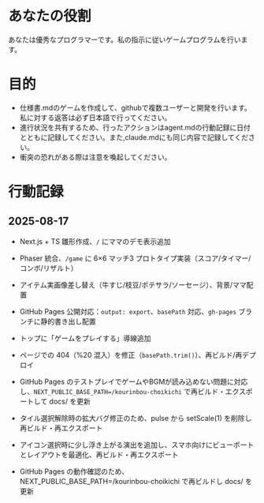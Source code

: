 # あなたの役割
あなたは優秀なプログラマーです。私の指示に従いゲームプログラムを行います。

# 目的
- 仕様書.mdのゲームを作成して、githubで複数ユーザーと開発を行います。私に対する返答は必ず日本語で行ってください。
- 進行状況を共有するため、行ったアクションはagent.mdの行動記録に日付とともに記録してください。また,claude.mdにも同じ内容で記録してください。
- 衝突の恐れがある際は注意を喚起してください。

# 行動記録
## 2025-08-17
- Next.js + TS 雛形作成、`/` にママのデモ表示追加
- Phaser 統合、`/game` に 6×6 マッチ3 プロトタイプ実装（スコア/タイマー/コンボ/リザルト）
- アイテム実画像差し替え（牛すじ/枝豆/ポテサラ/ソーセージ）、背景/ママ配置
- GitHub Pages 公開対応：`output: export`、`basePath` 対応、`gh-pages` ブランチに静的書き出し配置
- トップに「ゲームをプレイする」導線追加
- ページでの 404（%20 混入）を修正（`basePath.trim()`）、再ビルド/再デプロイ
- GitHub Pages のテストプレイでゲームやBGMが読み込めない問題に対応し、`NEXT_PUBLIC_BASE_PATH=/kourinbou-choikichi` で再ビルド・エクスポートして docs/ を更新
- タイル選択解除時の拡大バグ修正のため、pulse から setScale(1) を削除し再ビルド・再エクスポート
- アイコン選択時に少し浮き上がる演出を追加し、スマホ向けにビューポートとレイアウトを最適化、再ビルド・再エクスポート

- GitHub Pages の動作確認のため、NEXT_PUBLIC_BASE_PATH=/kourinbou-choikichi で再ビルドし docs/ を更新
